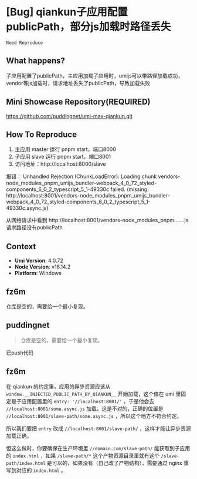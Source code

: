 # [Bug] qiankun子应用配置publicPath，部分js加载时路径丢失

`Need Reproduce`

<!--
感谢您向我们反馈问题，为了高效的解决问题，我们期望你能提供以下信息：
-->

## What happens?

子应用配置了publicPath，主应用加载子应用时，umijs可以带路径加载成功，vendor等js加载时，请求地址丢失了publicPath，导致加载失败

## Mini Showcase Repository(REQUIRED)

https://github.com/puddingnet/umi-max-qiankun.git

## How To Reproduce

1. 主应用 master 运行 pnpm start，端口8000
2. 子应用 slave 运行 pnpm start，端口8001
3. 访问地址：http://localhost:8000/slave

报错：
Unhandled Rejection (ChunkLoadError): Loading chunk vendors-node_modules_pnpm_umijs_bundler-webpack_4_0_72_styled-components_6_0_2_typescript_5_1-49330c failed.
(missing: http://localhost:8001/vendors-node_modules_pnpm_umijs_bundler-webpack_4_0_72_styled-components_6_0_2_typescript_5_1-49330c.async.js)

从网络请求中看到 http://localhost:8001/vendors-node_modules_pnpm.......js 请求路径没有publicPath

## Context

- **Umi Version**: 4.0.72
- **Node Version**: v16.14.2
- **Platform**: Windows

## fz6m

仓库是空的，需要给一个最小复现。

## puddingnet

> 仓库是空的，需要给一个最小复现。

已push代码

## fz6m

在 qiankun 的约定里，应用的异步资源应该从 `window.__INJECTED_PUBLIC_PATH_BY_QIANKUN__` 开始加载，这个值在 umi 里固定是子应用配置里的 `entry: '//localhost:8001/'` ，于是他会去 `//localhost:8001/some.async.js` 加载，这是不对的，正确的位置是 `//localhost:8001/slave-path/some.async.js` ，所以这个地方不符合约定。

所以我们要把 `entry` 改成 `//localhost:8001/slave-path/` ，这样才能让异步资源加载正确。

但这么做时，你要确保在生产环境里 `//domain.com/slave-path/` 能获取到子应用的 `index.html` ，如果 `/slave-path/*` 这个产物资源目录里就有这个 `/slave-path/index.html` 是可以的，如果没有（自己改了产物结构），需要通过 nginx 重写到对应的 `index.html` 。

